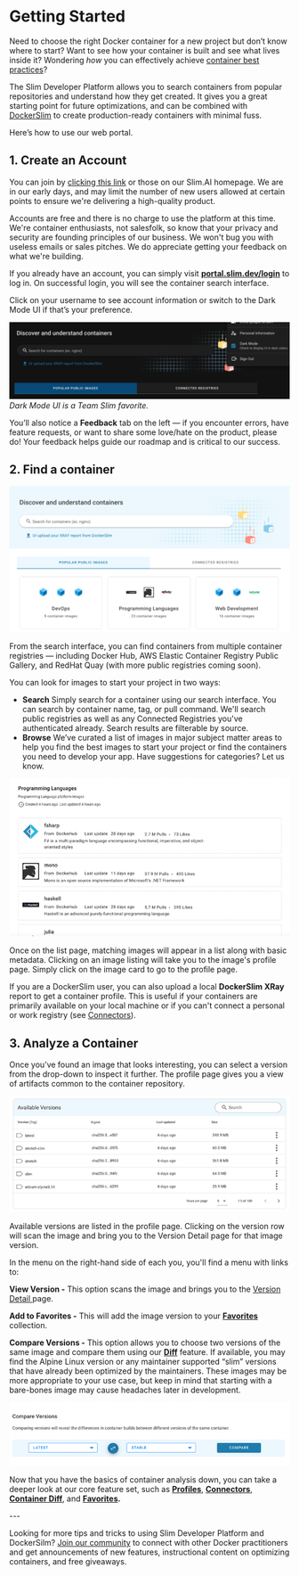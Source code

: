 # Getting Started

Need to choose the right Docker container for a new project but don’t know where to start? Want to see how your container is built and see what lives inside it? Wondering _how_ you can effectively achieve [container best practices](https://www.slim.ai/blog/why-don%E2%80%99t-we-practice-container-best-practices.html)?

The Slim Developer Platform allows you to search containers from popular repositories and understand how they get created. It gives you a great starting point for future optimizations, and can be combined with [DockerSlim](https://github.com/docker-slim/docker-slim) to create production-ready containers with minimal fuss.

Here’s how to use our web portal.

## **1. Create an Account**

You can join by [clicking this link](https://portal.slim.dev/login?invitecode=invite.1ua3zgxhhokfmDbtOLJH8jD6ooR) or those on our Slim.AI homepage. We are in our early days, and may limit the number of new users allowed at certain points to ensure we're delivering a high-quality product.

Accounts are free and there is no charge to use the platform at this time. We're container enthusiasts, not salesfolk, so know that your privacy and security are founding principles of our business. We won't bug you with useless emails or sales pitches. We do appreciate getting your feedback on what we're building.

If you already have an account, you can simply visit [**portal.slim.dev/login**](https://portal.slim.dev/login) to log in. On successful login, you will see the container search interface.

Click on your username to see account information or switch to the Dark Mode UI if that’s your preference.

![](../app/static/blog/docs_getstarted_darkmode.png)
_Dark Mode UI is a Team Slim favorite._

You’ll also notice a **Feedback** tab on the left — if you encounter errors, have feature requests, or want to share some love/hate on the product, please do! Your feedback helps guide our roadmap and is critical to our success.

## **2. Find a container**

![Slim portal home search screen](../app/static/blog/docs_getstarted_searchhome_2.png)

From the search interface, you can find containers from multiple container registries — including Docker Hub, AWS Elastic Container Registry Public Gallery, and RedHat Quay (with more public registries coming soon).

You can look for images to start your project in two ways:

* **Search**
  Simply search for a container using our search interface. You can search by container name, tag, or pull command. We'll search public registries as well as any Connected Registries you've authenticated already. Search results are filterable by source.
* **Browse**
  We’ve curated a list of images in major subject matter areas to help you find the best images to start your project or find the containers you need to develop your app. Have suggestions for categories? Let us know.

![browse list of container images](../app/static/blog/discovery-collection-list.png)

Once on the list page, matching images will appear in a list along with basic metadata. Clicking on an image listing will take you to the image's profile page.  Simply click on the image card to go to the profile page.

If you are a DockerSlim user, you can also upload a local **DockerSlim XRay** report to get a container profile. This is useful if your containers are primarily available on your local machine or if you can't connect a personal or work registry (see [Connectors](./connectors.md)).

## **3. Analyze a Container**

Once you’ve found an image that looks interesting, you can select a version from the drop-down to inspect it further. The profile page gives you a view of artifacts common to the container repository.

![available versions list screen with menu options](../app/static/blog/available-versions.png)

Available versions are listed in the profile page. Clicking on the version row will scan the image and bring you to the Version Detail page for that image version.

In the menu on the right-hand side of each you, you'll find a menu with links to:

**View Version -** This option scans the image and brings you to the [Version Detail ](./container-profile.md)page.

**Add to Favorites -** This will add the image version to your [**Favorites**](https://www.slim.ai/docs/collections.html) collection.

**Compare Versions -** This option allows you to choose two versions of the same image and compare them using our [**Diff**](./container-diff.md) feature. If available, you may find the Alpine Linux version or any maintainer supported “slim” versions that have already been optimized by the maintainers. These images may be more appropriate to your use case, but keep in mind that starting with a bare-bones image may cause headaches later in development.

![compare versions dropdown](../app/static/blog/compare-versions.png)

Now that you have the basics of container analysis down, you can take a deeper look at our core feature set, such as [**Profiles**](./container-profile.md), [**Connectors**](./connectors.md), [**Container Diff**](./container-diff.md), and [**Favorites**](./favorites.md)**.**

\---

Looking for more tips and tricks to using Slim Developer Platform and DockerSilm? [Join our community](https://community.slim.ai/) to connect with other Docker practitioners and get announcements of new features, instructional content on optimizing containers, and free giveaways.
